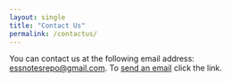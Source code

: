 ```yaml
---
layout: single
title: "Contact Us"
permalink: /contactus/
---
```

You can contact us at the following email address: essnotesrepo@gmail.com. To <a href="mailto:essnotesrepo@gmail.com">send an email</a> click the link.

<script async data-id="101491282" src="//static.getclicky.com/js"></script>

